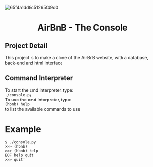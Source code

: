 ![65f4a1dd9c51265f49d0](https://github.com/mamebb2023/AirBnB_clone/assets/117838736/528aecc1-45e8-43f7-9949-a9899607692b)
### <h1 align="center">AirBnB - The Console</h1>

## Project Detail
This project is to make a clone of the AirBnB website, with a database, back-end and html interface

## Command Interpreter
To start the cmd interpreter, type:<br>
`./console.py`<br>
To use the cmd interpreter, type:<br>
`(hbnb) help`<br>
      to list the available commands to use
# Example
```
$ ./console.py
>>> (hbnb)
>>> (hbnb) help
EOF help quit
>>> quit'
```


